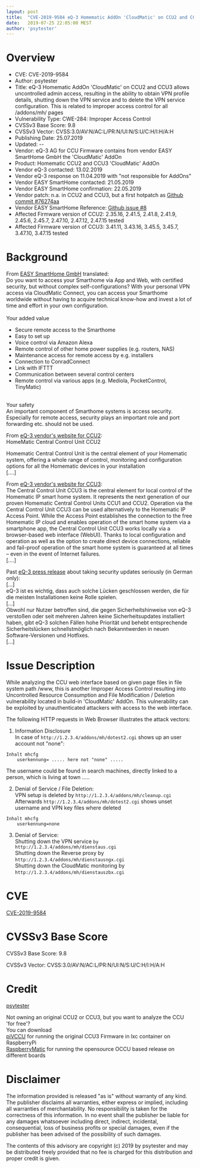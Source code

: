 ```yaml
---
layout: post
title:  "CVE-2019-9584 eQ-3 Homematic AddOn 'CloudMatic' on CCU2 and CCU3 allows uncontrolled admin access, resulting in the ability to obtain VPN profile details, shutting down the VPN service and to delete the VPN service configuration. This is related to improper access control for all /addons/mh/ pages"
date:   2019-07-25 22:05:00 MEST
author: 'psytester'
---
```


# Overview

- CVE: CVE-2019-9584
- Author: psytester
- Title: eQ-3 Homematic AddOn 'CloudMatic' on CCU2 and CCU3 allows uncontrolled admin access, resulting in the ability to obtain VPN profile details, shutting down the VPN service and to delete the VPN service configuration. This is related to improper access control for all /addons/mh/ pages
- Vulnerability Type: CWE-284: Improper Access Control
-	CVSSv3 Base Score: 9.8
-	CVSSv3 Vector: CVSS:3.0/AV:N/AC:L/PR:N/UI:N/S:U/C:H/I:H/A:H
- Publishing Date: 25.07.2019
- Updated: --
- Vendor: eQ-3 AG for CCU Firmware contains from vendor EASY SmartHome GmbH the 'CloudMatic' AddOn
- Product: Homematic CCU2 and CCU3 'CloudMatic' AddOn
- Vendor eQ-3 contacted: 13.02.2019
- Vendor eQ-3 response on 11.04.2019 with "not responsible for AddOns"
- Vendor EASY SmartHome contacted: 21.05.2019
- Vendor EASY SmartHome confirmation: 22.05.2019
- Vendor patch: n.a. in CCU2 and CCU3, but a first hotpatch as [Github commit #76274aa](https://github.com/EasySmartHome/CloudMatic-CCUAddon/commit/76274aa77bb494aac3b4bfbc6c6e89d382852a96)
- Vendor EASY SmartHome Reference: [Github issue #8](https://github.com/EasySmartHome/CloudMatic-CCUAddon/issues/8)
- Affected Firmware version of CCU2: 2.35.16, 2.41.5, 2.41.8, 2.41.9, 2.45.6, 2.45.7, 2.47.10, 2.47.12, 2.47.15 tested
- Affected Firmware version of CCU3: 3.41.11, 3.43.16, 3.45.5, 3.45.7, 3.47.10, 3.47.15 tested


# Background

From [EASY SmartHome GmbH](https://www.cloudmatic.de) translated:<br>
Do you want to access your Smarthome via App and Web, with certified security, but without complex self-configurations? With your personal VPN access via CloudMatic Connect, you can access your Smarthome worldwide without having to acquire technical know-how and invest a lot of time and effort in your own configuration.<br>
<br>
Your added value<br>
- Secure remote access to the Smarthome
- Easy to set up
- Voice control via Amazon Alexa
- Remote control of other home power supplies (e.g. routers, NAS)
- Maintenance access for remote access by e.g. installers
- Connection to ConradConnect
- Link with IFTTT
- Communication between several control centers
- Remote control via various apps (e.g. Mediola, PocketControl, TinyMatic)
<br>
Your safety<br>
An important component of Smarthome systems is access security. Especially for remote access, security plays an important role and port forwarding etc. should not be used.

From [eQ-3 vendor's website for CCU2](https://www.eq-3.com/products/homematic/control-units-and-gateways/homematic-central-control-unit-ccu2.html):<br>
HomeMatic Central Control Unit CCU2

Homematic Central Control Unit is the central element of your Homematic system, offering a whole range of control, monitoring and configuration options for all the Homematic devices in your installation<br>
[....]<br>

From [eQ-3 vendor's website for CCU3](https://www.homematic-ip.com/en/products/detail/smart-home-central-control-unit-ccu3.html):<br>
The Central Control Unit CCU3 is the central element for local control of the Homematic IP smart home system. It represents the next generation of our proven Homematic Central Control Units CCU1 and CCU2. Operation via the Central Control Unit CCU3 can be used alternatively to the Homematic IP Access Point. While the Access Point establishes the connection to the free Homematic IP cloud and enables operation of the smart home system via a smartphone app, the Central Control Unit CCU3 works locally via a browser-based web interface (WebUI). Thanks to local configuration and operation as well as the option to create direct device connections, reliable and fail-proof operation of the smart home system is guaranteed at all times – even in the event of Internet failures.<br>
[....]<br>

Past [eQ-3 press release](https://www.eq-3.de/aktuelles/newsreader/eq-3-schliesst-sicherheitsluecken-in-der-ccu.html) about taking security updates seriously (in German only):<br>
[...]<br>
eQ-3 ist es wichtig, dass auch solche Lücken geschlossen werden, die für die meisten Installationen keine Rolle spielen.<br> 
[...]<br>
Obwohl nur Nutzer betroffen sind, die gegen Sicherheitshinweise von eQ-3 verstoßen oder seit mehreren Jahren keine Sicherheitsupdates installiert haben, gibt eQ-3 solchen Fällen hohe Priorität und behebt entsprechende Sicherheitslücken schnellstmöglich nach Bekanntwerden in neuen Software-Versionen und Hotfixes.<br>
[...]

# Issue Description

While analyzing the CCU web interface based on given page files in file system path /www, this is another Improper Access Control resulting into Uncontrolled Resource Consumption and File Modification / Deletion vulnerability located in build-in 'CloudMatic' AddOn. This vulnerability can be exploited by unauthenticated attackers with access to the web interface.<br>

The following HTTP requests in Web Browser illustrates the attack vectors:

1. Information Disclosure<br>
In case of ```http://1.2.3.4/addons/mh/dotest2.cgi``` shows up an user account not "none":
```
Inhalt mhcfg
    userkennung= ..... here not "none" .....
```
The username could be found in search machines, directly linked to a person, which is living at town .....

2. Denial of Service / File Deletion:<br>
VPN setup is deleted by ```http://1.2.3.4/addons/mh/cleanup.cgi```<br>
Afterwards ```http://1.2.3.4/addons/mh/dotest2.cgi``` shows unset username and VPN key files where deleted
```
Inhalt mhcfg
    userkennung=none
```

3. Denial of Service:<br>
Shutting down the VPN service ```by http://1.2.3.4/addons/mh/dienstaus.cgi```<br>
Shutting down the Reverse proxy by ```http://1.2.3.4/addons/mh/dienstausngx.cgi```<br>
Shutting down the CloudMatic monitoring by ```http://1.2.3.4/addons/mh/dienstauszbx.cgi```<br>

# CVE

[CVE-2019-9584](https://cve.mitre.org/cgi-bin/cvename.cgi?name=CVE-2019-9584)

# CVSSv3 Base Score

CVSSv3 Base Score: 9.8

CVSSv3 Vector: CVSS:3.0/AV:N/AC:L/PR:N/UI:N/S:U/C:H/I:H/A:H

# Credit

[psytester](https://psytester.github.io)

Not owning an original CCU2 or CCU3, but you want to analyze the CCU 'for free'?<br>
You can download<br>
[piVCCU](https://github.com/alexreinert/piVCCU) for running the original CCU3 Firmware in lxc container on RaspberryPi<br>
[RaspberryMatic](https://github.com/jens-maus/RaspberryMatic) for running the opensource OCCU based release on different boards<br>

# Disclaimer

The information provided is released "as is" without warranty of any kind. The publisher disclaims all warranties, either express or implied, including all warranties of merchantability. No responsibility is taken for the correctness of this information.
In no event shall the publisher be liable for any damages whatsoever including direct, indirect, incidental, consequential, loss of business profits or special damages, even if the publisher has been advised of the possibility of such damages.

The contents of this advisory are copyright (c) 2019 by psytester and may be distributed freely provided that no fee is charged for this distribution and proper credit is given.
